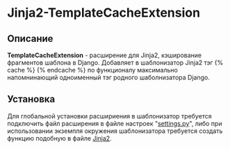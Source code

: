 # Jinja2-TemplateCacheExtension

## Описание
**TemplateCacheExtension** - расширение для Jinja2, кэширование фрагментов шаблона в Django. Добавляет в шаблонизатор Jinja2 тэг {% cache %} {% endcache %} по функционалу максимально напомнинающий одноименный тэг родного шаболнизатора Django.

## Установка
Для глобальной установки расшириения в шаблонизатор требуется подключить файл расширения в файле настроек "[settings.py](settings.py)", либо при использовании экземпля окружения шаблонизатора требуется создать функцию подобную в файле [Jinja2](jinja2.py).
